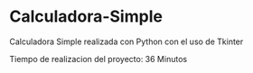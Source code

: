# Calculadora-Simple
Calculadora Simple realizada con Python con el uso de Tkinter

Tiempo de realizacion del proyecto: 36 Minutos
